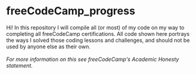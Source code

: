 # freeCodeCamp_progress

Hi! In this repository I will compile all (or most) of my code on my way to completing all freeCodeCamp certifications. All code shown here portrays the ways I solved those coding lessons and challenges, and should not be used by anyone else as their own. 
<br><br>*For more information on this see freeCodeCamp's Academic Honesty statement.*

